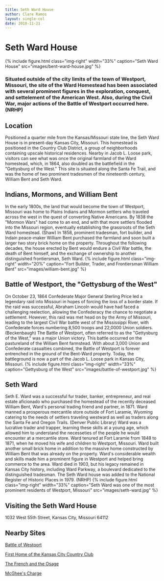 ```yaml
---
title: Seth Ward House
author: Clare Ramos
layout: single-col
date: 2018-11-21
---
```


# Seth Ward House

{% include figure.html
  class="img-right"
  width="33%"
  caption="Seth Ward House"
  src="images/bent-ward-house.jpg"
%}

### Situated outside of the city limits of the town of Westport, Missouri, the site of the Ward Homestead has been associated with several prominent figures in the exploration, conquest, and settelement of the American West. Also, during the Civil War, major actions of the Battle of Westport occurred here. (NRHP)


## Location
Positioned a quarter mile from the Kansas/Missouri state line, the Seth Ward House is in present-day Kansas City, Missouri. This homestead is positioned in the Country Club District, a group of neighborhoods containing upscale historical residences. Nearby in Jacob L. Loose park, visitors can see what was once the original farmland of the Ward homestead, which, in 1864, also doubled as the battlefield in the "Gettysburg of the West." This site is situated along the Santa Fe Trail, and was the home of two prominent tradesmen of the nineteenth century, William Bent and Seth Ward.


## Indians, Mormons, and William Bent  
In the early 1800s, the land that would become the town of Westport, Missouri was home to Plains Indians and Mormon settlers who traveled across the west in the quest of converting Native Americans. By 1838 the "Mormon Wars" had come to an end, and with that more settlers flooded into the Missouri region, eventually establishing the grassroots of the Seth Ward homestead. (Shaw) In 1858, prominent tradesman, fort builder, and Indain peace-maker William Bent purchased the farmland and soon built a larger two story brick home on the property. Throughout the following decades, the house erected by Bent would endure a Civil War battle, the death of Bent himself, and the exchange of ownership to another distinguished frontiersman, Seth Ward. 
{% include figure.html
  class="img-right"
  width="20%"
  caption="Fort Builder, Trader, and Frontiersman William Bent"
  src="images/william-bent.jpg"
%}







## Battle of Westport, the "Gettysburg of the West"
On October 23, 1864 Confederate Major General Sterling Price led a legendary raid into Missouri in hopes of forcing the loss of a border state. If the raid was successful, Abraham Lincoln would have had faced a challenging reelection, allowing the Confederacy the chance to negotiate a settlement. However, this raid was met head on by the Army of Missouri, leading to the largest Civil War battle west of the Mississippi River, with Confederate forces numbering 8,500 troops and 22,0000 Union soldiers. (Beckenbaugh) The Battle of Westport, often referred to as the "Gettysburg of the West," was a major Union victory. This battle occurred on the pastureland of the William Bent farmstead. With about 3,000 Union and Confederate casualties combined, the Battle of Westport is forever entrenched in the ground of the Bent-Ward property. Today, the battleground is now a part of the Jacob L. Loose park in Kansas City, Missouri. {% include figure.html
  class="img-right"
  width="33%"
  caption="Gettysburg of the West"
  src="images/battle-of-westport.jpg"
%}








## Seth Ward 
Seth E. Ward was a successful fur trader, banker, entrepreneur, and real estate aficionado who purchased the homestead of the recently deceased William Bent, Ward's personal trading friend and partner, in 1871. Ward manned a prosperous mercantile store outside of Fort Laramie, Wyoming catering to the needs of settlers traveling westward as well as traders along the Santa Fe and Oregon Trails. (Denver Public Library) Ward was a lucrative trader and trapper, learning these skills at a young age, which allowed him to understand the necesseties of the people he would encounter at a mercantile store. Ward tenured at Fort Laramie from 1848 to 1871, when he moved his wife and children to Westport, Missouri. Ward built another small brick home in addition to the massive home constructed by William Bent that was already on the property. Ward's considerable wealth and skills made him a prominent figure in Westport and helped bring commerce to the area. Ward died in 1903, but his legacy remained in Kansas City history, including Ward Parkway, a boulevard dedicated to the distinguished tradesman. The Seth Ward house was added to the National Register of Historic Places in 1979. (NRHP)
{% include figure.html
  class="img-right"
  width="33%"
  caption="Seth Ward was one of the most prominent residents of Westport, Missouri"
  src="images/seth-ward.jpg"
%}
## Visiting the Seth Ward House 
1032 West 55th Street, Kansas City, Missouri 64112

## Nearby Sites
[Battle of Westport](https://www.hmdb.org/Marker.asp?Marker=28114) 

[First Home of the Kansas City Country Club](https://www.hmdb.org/Marker.asp?Marker=88252)

[The French and the Osage](https://www.hmdb.org/Marker.asp?Marker=86416)

[McGhee's Charge](https://www.hmdb.org/Marker.asp?Marker=29658)

